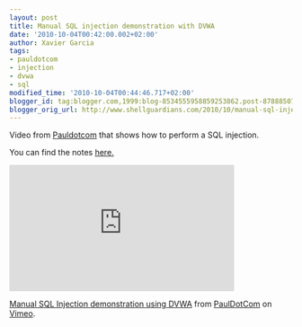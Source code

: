 ```yaml
---
layout: post
title: Manual SQL injection demonstration with DVWA
date: '2010-10-04T00:42:00.002+02:00'
author: Xavier Garcia
tags:
- pauldotcom
- injection
- dvwa
- sql
modified_time: '2010-10-04T00:44:46.717+02:00'
blogger_id: tag:blogger.com,1999:blog-8534555958859253862.post-8788850738223459809
blogger_orig_url: http://www.shellguardians.com/2010/10/manual-sql-injection-demonstration-with.html
---
```

Video from [Pauldotcom](http://www.pauldotcom.com/) that shows how to perform a SQL injection.  
  
You can find the notes [here.](http://pauldotcom.com/2010/09/web-application-penetration-te-1.html)  
  
<iframe frameborder="0" height="225" src="http://player.vimeo.com/video/15051042" width="400"></iframe>
  
[Manual SQL Injection demonstration using DVWA](http://vimeo.com/15051042) from [PaulDotCom](http://vimeo.com/pauldotcom) on [Vimeo](http://vimeo.com/).

